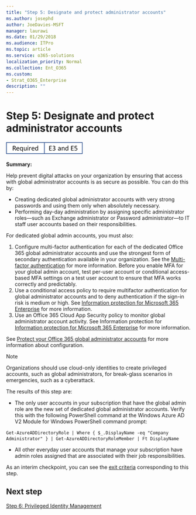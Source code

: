 ```yaml
---
title: "Step 5: Designate and protect administrator accounts"
ms.author: josephd
author: JoeDavies-MSFT
manager: laurawi
ms.date: 01/29/2018
ms.audience: ITPro
ms.topic: article
ms.service: o365-solutions
localization_priority: Normal
ms.collection: Ent_O365
ms.custom:
- Strat_O365_Enterprise
description: ""
---
```


# Step 5: Designate and protect administrator accounts

![This step is required and applies to both the E3 and E5 versions of Microsoft 365 Enterprise](./media/banners/Banner-Required-BothSKUs.png)

**Summary:** 

Help prevent digital attacks on your organization by ensuring that access with global administrator accounts is as secure as possible. You can do this by:

- Creating dedicated global administrator accounts with very strong passwords and using them only when absolutely necessary.
- Performing day-day administration by assigning specific administrator roles—such as Exchange administrator or Password administrator—to IT staff user accounts based on their responsibilities.

For dedicated global admin accounts, you must also:

1. Configure multi-factor authentication for each of the dedicated Office 365 global administrator accounts and use the strongest form of secondary authentication available in your organization. See the [Multi-factor authentication](identity-multi-factor-authentication) for more information. Before you enable MFA for your global admin account, test per-user account or conditional access-based MFA settings on a test user account to ensure that MFA works correctly and predictably.
2. Use a conditional access policy to require multifactor authentication for global administrator accounts and to deny authentication if the sign-in risk is medium or high. See [Information protection for Microsoft 365 Enterprise](infoprotect-infrastructure.md1) for more information.
3. Use an Office 365 Cloud App Security policy to monitor global administrator account activity. See Information protection for [Information protection for Microsoft 365 Enterprise](infoprotect-infrastructure.md1) for more information.

See [Protect your Office 365 global administrator accounts](https://support.office.com/article/Protect-your-Office-365-global-administrator-accounts-6b4ded77-ac8d-42ed-8606-c014fd947560) for more information about configuration.

>[!Note]
>Organizations should use cloud-only identities to create privileged accounts, such as global administrators, for break-glass scenarios in emergencies, such as a cyberattack.
>

The results of this step are:

- The only user accounts in your subscription that have the global admin role are the new set of dedicated global administrator accounts. Verify this with the following PowerShell command at the Windows Azure AD V2 Module for Windows PowerShell command prompt: 
```
Get-AzureADDirectoryRole | Where { $_.DisplayName -eq "Company Administrator" } | Get-AzureADDirectoryRoleMember | Ft DisplayName
```
- All other everyday user accounts that manage your subscription have admin roles assigned that are associated with their job responsibilities.

As an interim checkpoint, you can see the [exit criteria](identity-exit-criteria.md#crit-identity-step5.md)
 corresponding to this step.


## Next step

[Step 6: Privileged Identity Management](identity-privileged-identity-management.md)
